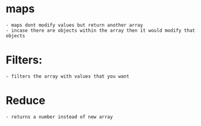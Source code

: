 # maps
    - maps dont modify values but return another array
    - incase there are objects within the array then it would modify that objects

# Filters:
    - filters the array with values that you want

# Reduce
    - returns a number instead of new array